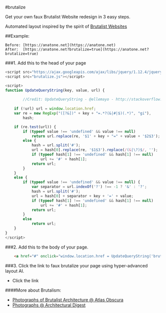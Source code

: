 #brutalize

Get your own faux Brutalist Website redesign in 3 easy steps.

Automated layout inspired by the spirit of [Brutalist Websites](http://brutalistwebsites.com/)

##Example:

	Before:	[https://anatone.net](https://anatone.net)
	After:	[https://anatone.net?brutalize=true](https://anatone.net?brutalize=true)


###1. Add this to the head of your page

```javascript
<script src="https://ajax.googleapis.com/ajax/libs/jquery/1.12.4/jquery.min.js"></script>
<script src="brutalize.js"></script>

<script>	
function UpdateQueryString(key, value, url) {
		
		//Credit: UpdateQueryString - @ellemayo - http://stackoverflow.com/a/11654596/12919
		
    if (!url) url = window.location.href;
    var re = new RegExp("([?&])" + key + "=.*?(&|#|$)(.*)", "gi"),
        hash;

    if (re.test(url)) {
        if (typeof value !== 'undefined' && value !== null)
            return url.replace(re, '$1' + key + "=" + value + '$2$3');
        else {
            hash = url.split('#');
            url = hash[0].replace(re, '$1$3').replace(/(&|\?)$/, '');
            if (typeof hash[1] !== 'undefined' && hash[1] !== null) 
                url += '#' + hash[1];
            return url;
        }
    }
    else {
        if (typeof value !== 'undefined' && value !== null) {
            var separator = url.indexOf('?') !== -1 ? '&' : '?';
            hash = url.split('#');
            url = hash[0] + separator + key + '=' + value;
            if (typeof hash[1] !== 'undefined' && hash[1] !== null) 
                url += '#' + hash[1];
            return url;
        }
        else
            return url;
    }
}
</script>
```

###2. Add this to the body of your page.

```html
	<a href="#" onclick="window.location.href = UpdateQueryString('brutalize', 'true'); return false;">Brutalize this page now!</a>
```

###3. Click the link to faux brutalize your page using hyper-advanced layout AI.

* Click the link

####More about Brutalism:

* [Photographs of Brutalist Architecture @ Atlas Obscura](http://www.atlasobscura.com/articles/starkly-beautiful-brutalist-buildings-photographed-in-black-and-white)
* [Photographs @ Architectural Digest](http://www.architecturaldigest.com/story/brutalist-architecture-masterpieces)
 